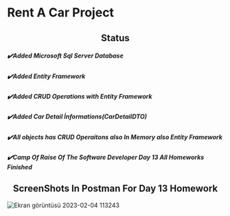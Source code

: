 
# Rent A Car Project
<h2 align="center">Status</h2>

<h5 align="left">✔️Added Microsoft Sql Server Database</h5>
<h5 align="left">✔️Added Entity Framework</h5>
<h5 align="left">✔️Added CRUD Operations with Entity Framework</h5>
<h5 align="left">✔️Added Car Detail İnformations(CarDetailDTO)</h5>
<h5 align="left">✔️All objects has CRUD Operaitons also In Memory also Entity Framework</h5>
<h5 align="left">✔️Camp Of Raise Of The Software Developer Day 13 All Homeworks Finished</h5>

<h2 align="center">ScreenShots In Postman For Day 13 Homework</h2>

![Ekran görüntüsü 2023-02-04 113243](https://user-images.githubusercontent.com/94163712/216757773-10a46764-0e78-42ce-bf35-b31eb946421c.png)
